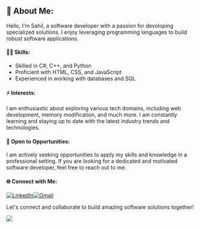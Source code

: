 ## 👋 About Me:

Hello, I'm Sahil, a software developer with a passion for devoloping specialized solutions. I enjoy leveraging programming languages to build robust software applications.

#### 👨‍💻 **Skills:**
- Skilled in C#, C++, and Python
- Proficient with HTML, CSS, and JavaScript
- Experienced in working with databases and SQL

#### ⚡ **Interests:**
I am enthusiastic about exploring various tech domains, including web development, memory modification, and much more. I am constantly learning and staying up to date with the latest industry trends and technologies.

#### 💼 **Open to Opportunities:**
I am actively seeking opportunities to apply my skills and knowledge in a professional setting. If you are looking for a dedicated and motivated software developer, feel free to reach out to me.

#### 🌐 **Connect with Me:**

[![LinkedIn](https://img.icons8.com/color/48/000000/linkedin.png)](https://www.linkedin.com/in/SahilSingh021/)[![Gmail](https://img.icons8.com/fluency/48/000000/gmail.png)](mailto:sahilsingh.preet21@gmail.com)


Let's connect and collaborate to build amazing software solutions together! 

![](https://komarev.com/ghpvc/?username=SahilSingh021&label=PROFILE+VIEWS&color=orange)
